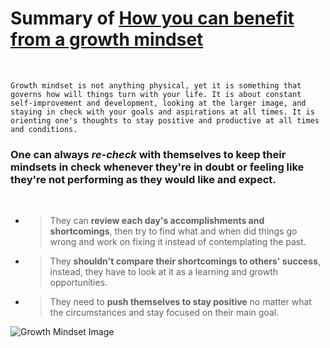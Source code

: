 # Summary of [How you can benefit from a growth mindset](https://www.atlassian.com/blog/inside-atlassian/growth-mindset)
<br>

`Growth mindset is not anything physical, yet it is something that governs how will things turn with your life. It is about constant self-improvement and development, looking at the larger image, and staying in check with your goals and aspirations at all times. It is orienting one's thoughts to stay positive and productive at all times and conditions.`
<br>

### One can always *re-check* with themselves to keep their mindsets in check whenever they're in doubt or feeling like they're not performing as they would like and expect.
<br>

- > They can **review each day's accomplishments and shortcomings**, then try to find what and when did things go wrong and work on fixing it instead of contemplating the past.

- > They **shouldn't compare their shortcomings to others' success**, instead, they have to look at it as a learning and growth opportunities.

- > They need to **push themselves to stay positive** no matter what the circumstances and stay focused on their main goal.

![Growth Mindset Image](https://i1.wp.com/atlassianblog.wpengine.com/wp-content/uploads/2015/11/growth-mindset.png?w=1101&ssl=1)